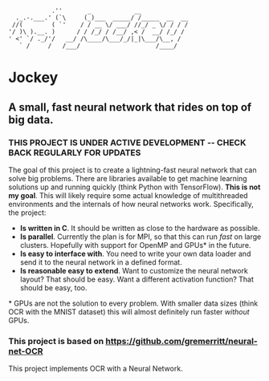 ```
            .''       _            __
  ._.-.___.' (`\     (_)___  _____/ /_____  __  __
 //(        ( `'    / / __ \/ ___/ //_/ _ \/ / / /
'/ )\ ).__. )      / / /_/ / /__/ ,< /  __/ /_/ /
' <' `/ ._/'/   __/ /\____/\___/_/|_|\___/\__, /
   ` /     /   /___/                     /____/
```
# Jockey
## A small, fast neural network that rides on top of big data.

### THIS PROJECT IS UNDER ACTIVE DEVELOPMENT -- CHECK BACK REGULARLY FOR UPDATES

The goal of this project is to create a lightning-fast neural network that can solve big problems. There are libraries available to get machine learning solutions up and running quickly (think Python with TensorFlow). **This is not my goal**. This will likely require some actual knowledge of multithreaded environments and the internals of how neural networks work. Specifically, the project:
  - **Is written in C**. It should be written as close to the hardware as possible.
  - **Is parallel**. Currently the plan is for MPI, so that this can run *fast* on large clusters. Hopefully with support for OpenMP and GPUs* in the future.
  - **Is easy to interface with**. You need to write your own data loader and send it to the neural network in a defined format.
  - **Is reasonable easy to extend**. Want to customize the neural network layout? That should be easy. Want a different activation function? That should be easy, too.

\* GPUs are not the solution to every problem. With smaller data sizes (think OCR with the MNIST dataset) this will almost definitely run faster *without* GPUs.


### This project is based on https://github.com/gremerritt/neural-net-OCR
This project implements OCR with a Neural Network.
